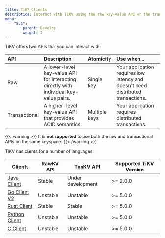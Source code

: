 ```yaml
---
title: TiKV Clients
description: Interact with TiKV using the raw key-value API or the transactional key-value API
menu:
    "5.1":
        parent: Develop
        weight: 2
---
```


TiKV offers two APIs that you can interact with:

| API           | Description                                                                           | Atomicity     | Use when...                                                                      |
|:------------- |:------------------------------------------------------------------------------------- |:------------- |:-------------------------------------------------------------------------------- |
| Raw           | A lower-level key-value API for interacting directly with individual key-value pairs. | Single key    | Your application requires low latency and doesn't need distributed transactions. |
| Transactional | A higher-level key-value API that provides ACID semantics.                            | Multiple keys | Your application requires distributed transactions.                              |

{{< warning >}}
It is **not supported** to use both the raw and transactional APIs on the same keyspace.
{{< /warning >}}

TiKV has clients for a number of languages:

| Clients                    | RawKV API         | TxnKV API         | Supported TiKV Version |
| -------------------------- | ----------------- | ----------------- | ---------------------- |
| [Java Client](../java)     | Stable            | Under development | >= 2.0.0               |
| [Go Client V2](../go)      | Unstable          | Unstable          | >= 5.0.0               |
| [Rust Client](../rust)     | Stable            | Stable            | >= 5.0.0               |
| [Python Client](../python) | Unstable          | Unstable          | >= 5.0.0               |
| [C Client](../c)           | Unstable          | Unstable          | >= 5.0.0               |
